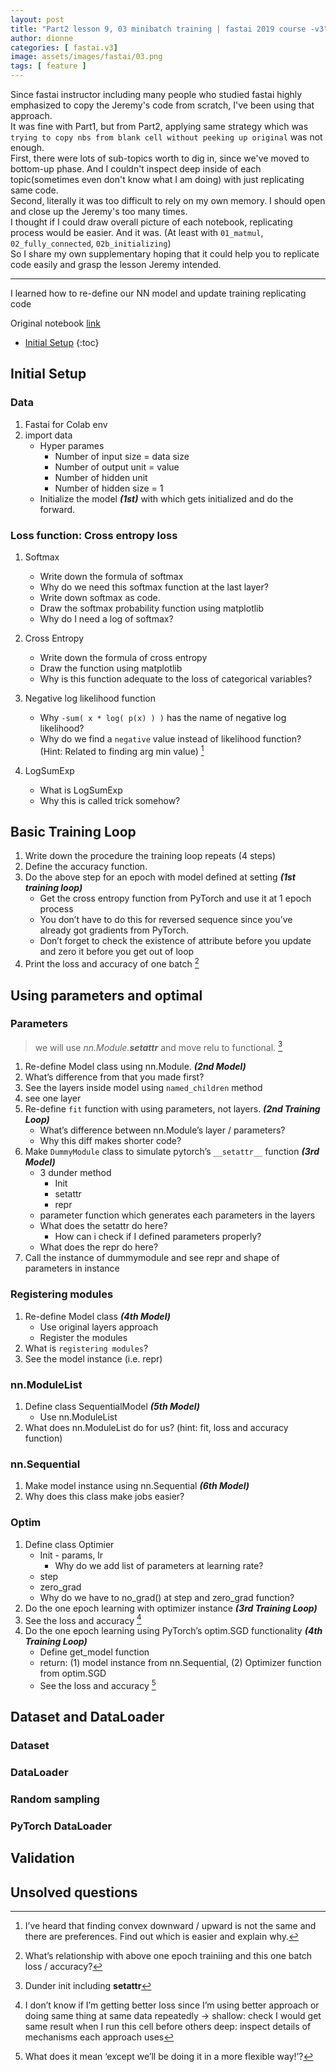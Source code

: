 ```yaml
---
layout: post
title: "Part2 lesson 9, 03 minibatch training | fastai 2019 course -v3"
author: dionne
categories: [ fastai.v3]
image: assets/images/fastai/03.png
tags: [ feature ]
---
```


Since fastai instructor including many people who studied fastai highly emphasized to copy the Jeremy's code from scratch, I've been using that approach.<br/>
It was fine with Part1, but from Part2, applying same strategy which was `trying to copy nbs from blank cell without peeking up original` was not enough.<br/>First, there were lots of sub-topics worth to dig in, since we've moved to bottom-up phase. And I couldn't inspect deep inside of each topic(sometimes even don't know what I am doing) with just replicating same code.<br/>Second, literally it was too difficult to rely on my own memory. I should open and close up the Jeremy's too many times.<br/>I thought if I could draw overall picture of each notebook, replicating process would be easier. And it was. (At least with `01_matmul`, `02_fully_connected`, `02b_initializing`)<br/>So I share my own supplementary hoping that it could help you to replicate code easily and grasp the lesson Jeremy intended.

---

I learned how to re-define our NN model and update training replicating code 

Original notebook [link](https://github.com/fastai/course-v3/blob/master/nbs/dl2/03_minibatch_training.ipynb)

* [Initial Setup](#initial-setup)
{:toc}


## Initial Setup

### Data

1. Fastai for Colab env
2. import data
	* Hyper parames
		* Number of input size = data size
		* Number of output unit = value
		* Number of hidden unit
		* Number of hidden size = 1
	* Initialize the model ***(1st)*** with which gets initialized and do the forward.

### Loss function: Cross entropy loss

1. Softmax
	* Write down the formula of softmax
	* Why do we need this softmax function at the last layer?
	* Write down softmax as code.
	* Draw the softmax probability function using matplotlib
	* Why do I need a log of softmax?

2. Cross Entropy
	* Write down the formula of cross entropy
	* Draw the function using matplotlib
	* Why is this function adequate to the loss of categorical variables?

3. Negative log likelihood function
	* Why `-sum( x * log( p(x) ) )` has the name of negative log likelihood?
	* Why do we find a `negative` value instead of likelihood function? (Hint: Related to finding arg min value) [^1]
4. LogSumExp
	* What is LogSumExp
	* Why this is called trick somehow?

## Basic Training Loop

1. Write down the procedure the training loop repeats (4 steps)
2. Define the accuracy function.
3. Do the above step for an epoch with model defined at setting ***(1st training loop)***
	* Get the cross entropy function from PyTorch and use it at 1 epoch process
	* You don’t have to do this for reversed sequence since you’ve already got gradients from PyTorch.
	* Don’t forget to check the existence of attribute before you update and zero it before you get out of loop 
4. Print the loss and accuracy of one batch [^2]

## Using parameters and optimal
### Parameters

> we will use *nn.Module.__setattr__* and move relu to functional. [^3]

1. Re-define Model class using nn.Module. ***(2nd Model)***
2. What’s difference from that you made first?
3. See the layers inside model using `named_children` method
4. see one layer
5. Re-define `fit` function with using parameters, not layers. ***(2nd Training Loop)***
	* What’s difference between nn.Module’s layer / parameters?
	* Why this diff makes shorter code?
6. Make `DummyModule` class to simulate pytorch’s `__setattr__` function ***(3rd Model)***
	* 3 dunder method
		* Init
		* setattr
		* repr
	* parameter function which generates each parameters in the layers
	* What does the setattr do here?
		* How can i check if I defined parameters properly?
	* What does the repr do here?
7. Call the instance of dummymodule and see repr and shape of parameters in instance

### Registering modules

1. Re-define Model class ***(4th Model)***
	* Use original layers approach
	* Register the modules
2. What is `registering modules`?
3. See the model instance (i.e. repr)

### nn.ModuleList
1. Define class SequentialModel ***(5th Model)***
	* Use nn.ModuleList
2. What does nn.ModuleList do for us? (hint: fit, loss and accuracy function)

### nn.Sequential

1. Make model instance using nn.Sequential  ***(6th Model)***
2. Why does this class make jobs easier?

### Optim

1. Define class Optimier
	* Init - params, lr
		* Why do we add list of parameters at learning rate?
	* step
	* zero_grad
	* Why do we have to no_grad() at step and zero_grad function?
2. Do the one epoch learning with optimizer instance ***(3rd Training Loop)***
3. See the loss and accuracy [^4]
4. Do the one epoch learning using PyTorch’s optim.SGD functionality ***(4th Training Loop)***
	* Define get_model function
	* return: (1) model instance from nn.Sequential, (2) Optimizer function from optim.SGD
	* See the loss and accuracy [^5]

## Dataset and DataLoader


### Dataset

### DataLoader

### Random sampling

### PyTorch DataLoader

## Validation

## Unsolved questions

[^1]: I’ve heard that finding convex downward / upward is not the same and there are preferences. Find out which is easier and explain why.
[^2]: What’s relationship with above one epoch trainiing and this one batch loss / accuracy?
[^3]: Dunder init including __setattr__
[^4]: I don’t know if I’m getting better loss since I’m using better approach or doing same thing at same data repeatedly -> shallow: check I would get same result when I run this cell before others deep: inspect details of mechanisms each approach uses
[^5]: What does it mean ‘except we’ll be doing it in a more flexible way!’?
